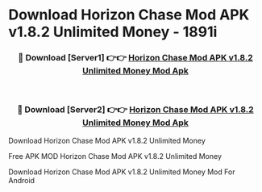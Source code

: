 # Download Horizon Chase Mod APK v1.8.2 Unlimited Money - 1891i



<div align="center">
<h3>🔴 Download [Server1] 👉👉 <a href="https://momento.my/?title=Horizon_Chase_Mod_APK_v1.8.2_Unlimited_Money">Horizon Chase Mod APK v1.8.2 Unlimited Money Mod Apk</a></h3><br>

<h3>🔴 Download [Server2] 👉👉 <a href="https://momento.my/?title=Horizon_Chase_Mod_APK_v1.8.2_Unlimited_Money">Horizon Chase Mod APK v1.8.2 Unlimited Money Mod Apk</a></h3>
</div>



Download Horizon Chase Mod APK v1.8.2 Unlimited Money 

Free APK MOD Horizon Chase Mod APK v1.8.2 Unlimited Money 

Download Horizon Chase Mod APK v1.8.2 Unlimited Money Mod For Android
